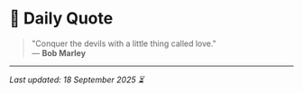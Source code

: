 # 📜 Daily Quote

> "Conquer the devils with a little thing called love."  
> — **Bob Marley**

---

_Last updated: 18 September 2025 ⏳_
